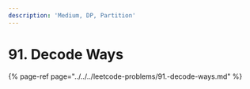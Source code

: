 ```yaml
---
description: 'Medium, DP, Partition'
---
```


# 91. Decode Ways

{% page-ref page="../../../leetcode-problems/91.-decode-ways.md" %}




